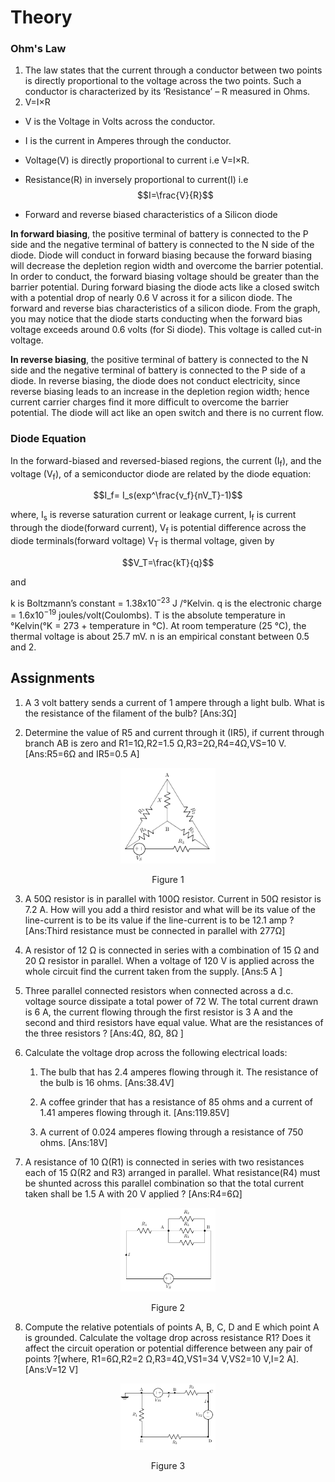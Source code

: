 # Theory


### Ohm's Law

1. The law states that the current through a conductor between two points is directly proportional to the voltage across the two points. Such a conductor is characterized by its ‘Resistance’ – R measured in Ohms.
2. V=I×R
- V is the Voltage in Volts across the conductor.
- I is the current in Amperes through the conductor.
- Voltage(V) is directly proportional to current i.e V=I×R.
- Resistance(R) in inversely proportional to current(I) i.e $$I=\frac{V}{R}$$

- Forward and reverse biased characteristics of a Silicon diode

**In forward biasing**, the positive terminal of battery is connected to the P side and the negative terminal of battery is connected to the N side of the diode. Diode will conduct in forward biasing because the forward biasing will decrease the depletion region width and overcome the barrier potential. In order to conduct, the forward biasing voltage should be greater than the barrier potential. During forward biasing the diode acts like a closed switch with a potential drop of nearly 0.6 V across it for a silicon diode. The forward and reverse bias characteristics of a silicon diode. From the graph, you may notice that the diode starts conducting when the forward bias voltage exceeds around 0.6 volts (for Si diode). This voltage is called cut-in voltage.


**In reverse biasing**, the positive terminal of battery is connected to the N side and the negative terminal of battery is connected to the P side of a diode. In reverse biasing, the diode does not conduct electricity, since reverse biasing leads to an increase in the depletion region width; hence current carrier charges find it more difficult to overcome the barrier potential. The diode will act like an open switch and there is no current flow.

### Diode Equation

In the forward-biased and reversed-biased regions, the current (I<sub>f</sub>), and the voltage (V<sub>f</sub>), of a semiconductor diode are related by the diode equation:

$$I_f= I_s(exp^\frac{v_f}{nV_T}-1)$$

where,
I<sub>s</sub> is reverse saturation current or leakage current,
I<sub>f</sub> is current through the diode(forward current),
V<sub>f</sub> is potential difference across the diode terminals(forward voltage)
V<sub>T</sub> is thermal voltage, given by

$$V_T=\frac{kT}{q}$$

and 

k is Boltzmann’s constant = 1.38x10<sup>−23</sup> J /°Kelvin.
q is the electronic charge = 1.6x10<sup>−19</sup> joules/volt(Coulombs).
T is the absolute temperature in °Kelvin(°K = 273 + temperature in °C).
At room temperature (25 °C), the thermal voltage is about 25.7 mV.
n is an empirical constant between 0.5 and 2.


## Assignments

1. A 3 volt battery sends a current of 1 ampere through a light bulb. What is the resistance of the filament of the bulb?
    [Ans:3Ω]


2.  Determine the value of R5 and current through it (IR5), if current through branch AB is zero and R1=1Ω,R2=1.5 Ω,R3=2Ω,R4=4Ω,VS=10 V.
[Ans:R5=6Ω and IR5=0.5 A]

<div align="center">
<img src="images/ohmsassgn1.png" width="30%">
<p>Figure 1  </p>
</div>

3. A 50Ω resistor is in parallel with 100Ω resistor. Current in 50Ω resistor is 7.2 A. How will you add a third resistor and what will be its value of the line-current is to be its value if the line-current is to be 12.1 amp ?
[Ans:Third resistance must be connected in parallel with 277Ω]

4. A resistor of 12 Ω is connected in series with a combination of 15 Ω and 20 Ω resistor in parallel. When a voltage of 120 V is applied across the whole circuit find the current taken from the supply.
[Ans:5 A ]

5. Three parallel connected resistors when connected across a d.c. voltage source dissipate a total power of 72 W. The total current drawn is 6 A, the current flowing through the first resistor is 3 A and the second and third resistors have equal value. What are the resistances of the three resistors ?
[Ans:4Ω, 8Ω, 8Ω ]

6. Calculate the voltage drop across the following electrical loads:
    1. The bulb that has 2.4 amperes flowing through it. The resistance of the bulb is 16 ohms.
[Ans:38.4V]

    2. A coffee grinder that has a resistance of 85 ohms and a current of 1.41 amperes flowing through it.
[Ans:119.85V]

     3. A current of 0.024 amperes flowing through a resistance of 750 ohms.
[Ans:18V]

7. A resistance of 10 Ω(R1) is connected in series with two resistances each of 15 Ω(R2 and R3) arranged in parallel. What resistance(R4) must be shunted across this parallel combination so that the total current taken shall be 1.5 A with 20 V applied ?
[Ans:R4=6Ω]

<div align="center">
<img src="images/ohmsassgn2.png" width="30%">
<p>Figure 2  </p>
</div>

8. Compute the relative potentials of points A, B, C, D and E which point A is grounded. Calculate the voltage drop across resistance R1? Does it affect the circuit operation or potential difference between any pair of points ?[where, R1=6Ω,R2=2 Ω,R3=4Ω,VS1=34 V,VS2=10 V,I=2 A].
[Ans:V=12 V]

<div align="center">
<img src="images/ohmsassgn3.png" width="30%">
<p>Figure 3  </p>
</div>


<script id="MathJax-script" async src="https://cdn.jsdelivr.net/npm/mathjax@3/es5/tex-mml-chtml.js"></script>